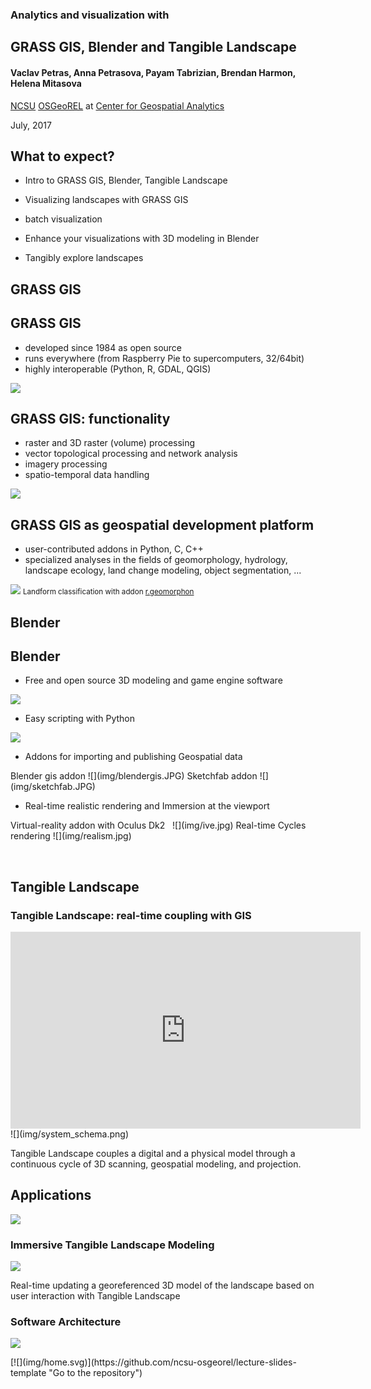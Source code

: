 <div class="reveal">

<div class="slides">

<section>

### Analytics and visualization with

## GRASS GIS, Blender and Tangible Landscape

#### Vaclav Petras, Anna Petrasova, Payam Tabrizian, Brendan Harmon, Helena Mitasova

[NCSU](http://www.ncsu.edu/ "North Carolina State University") [OSGeoREL](http://geospatial.ncsu.edu/osgeorel/ "NCSU OSGeo Research and Education Laboratory") at [Center for Geospatial Analytics](http://geospatial.ncsu.edu/ "Center for Geospatial Analytics")

July, 2017

</section>

<section>

## What to expect?

*   Intro to GRASS GIS, Blender, Tangible Landscape
*   Visualizing landscapes with GRASS GIS

*   batch visualization

*   Enhance your visualizations with 3D modeling in Blender
*   Tangibly explore landscapes

</section>

<section>

## GRASS GIS

</section>

<section>

## GRASS GIS

*   developed since 1984 as open source
*   runs everywhere (from Raspberry Pie to supercomputers, 32/64bit)
*   highly interoperable (Python, R, GDAL, QGIS)

![](img/modeler_skyview.png)</section>

<section>

## GRASS GIS: functionality

*   raster and 3D raster (volume) processing
*   vector topological processing and network analysis
*   imagery processing
*   spatio-temporal data handling

![](img/hexagons_python_editor.png)</section>

<section>

## GRASS GIS as geospatial development platform

*   user-contributed addons in Python, C, C++
*   specialized analyses in the fields of geomorphology, hydrology, landscape ecology, land change modeling, object segmentation, ...

![](img/geomorphons.jpg) <small>Landform classification with addon [r.geomorphon](https://grass.osgeo.org/grass72/manuals/addons/r.geomorphon.html)</small></section>

<section>

## Blender

</section>

<section>

## Blender

*   Free and open source 3D modeling and game engine software

![](img/blender.JPG)</section>

<section>

<div style="text-align:left">

*   Easy scripting with Python

</div>

![](img/interface.JPG)</section>

<section>

<div style="text-align:left">

*   Addons for importing and publishing Geospatial data

</div>
Blender gis addon
![](img/blendergis.JPG)  
Sketchfab addon
![](img/sketchfab.JPG)


</div>

</section>

<section>

<div style="text-align:left">

*   Real-time realistic rendering and Immersion at the viewport

</div>
Virtual-reality addon with Oculus Dk2  
![](img/ive.jpg) 
Real-time Cycles rendering
![](img/realism.jpg)

              
</div>

</section>

<section>

## Tangible Landscape

</section>

<section>

### Tangible Landscape: real-time coupling with GIS

<iframe data-autoplay="" <iframe="" width="560" height="315" src="https://www.youtube.com/embed/Cd3cCQTGer4?rel=0&amp;showinfo=0;loop=1&amp;playlist=Cd3cCQTGer4" frameborder="0" allowfullscreen=""></iframe>![](img/system_schema.png)

Tangible Landscape couples a digital and a physical model through a continuous cycle of 3D scanning, geospatial modeling, and projection.

</section>

<section>

## Applications

![](img/applications_summary.png)</section>

<section>

### Immersive Tangible Landscape Modeling

![](img/planting.jpg)

Real-time updating a georeferenced 3D model of the landscape based on user interaction with Tangible Landscape

</section>

<section>

### Software Architecture

![](img/coupling_diagram.jpg)</section>

</div>

</div>

<div class="parent-page">[![](img/home.svg)](https://github.com/ncsu-osgeorel/lecture-slides-template "Go to the repository")</div>


